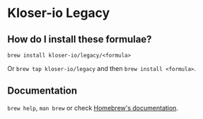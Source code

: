 # Kloser-io Legacy

## How do I install these formulae?

`brew install kloser-io/legacy/<formula>`

Or `brew tap kloser-io/legacy` and then `brew install <formula>`.

## Documentation

`brew help`, `man brew` or check [Homebrew's documentation](https://docs.brew.sh).
